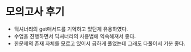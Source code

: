 #  모의고사 후기
* 딕셔너리의 get매서드를 기억하고 있던게 유용하였다.
* 수업을 진행하면서 딕셔너리의 사용법에 익숙해져서 좋다.
* 한문제의 존재 자체를 모르고 있어서 급하게 풀었는데 그래도 다풀어서 기분 좋다.